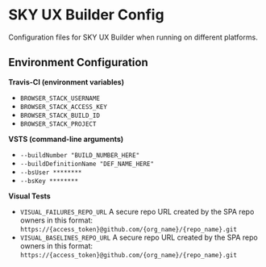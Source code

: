 # SKY UX Builder Config

Configuration files for SKY UX Builder when running on different platforms.

## Environment Configuration

**Travis-CI (environment variables)**

- `BROWSER_STACK_USERNAME`
- `BROWSER_STACK_ACCESS_KEY`
- `BROWSER_STACK_BUILD_ID`
- `BROWSER_STACK_PROJECT`

**VSTS (command-line arguments)**
- `--buildNumber "BUILD_NUMBER_HERE"`
- `--buildDefinitionName "DEF_NAME_HERE"`
- `--bsUser ********`
- `--bsKey ********`

**Visual Tests**

- `VISUAL_FAILURES_REPO_URL` A secure repo URL created by the SPA repo owners in this format: `https://{access_token}@github.com/{org_name}/{repo_name}.git`
- `VISUAL_BASELINES_REPO_URL` A secure repo URL created by the SPA repo owners in this format: `https://{access_token}@github.com/{org_name}/{repo_name}.git`